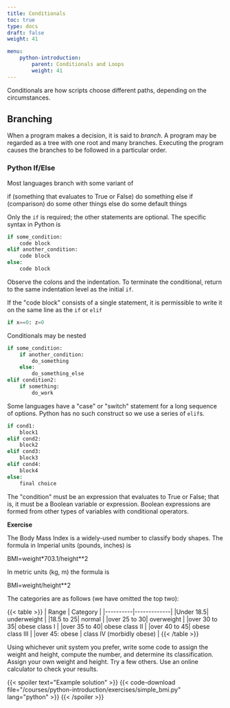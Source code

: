 ```yaml
---
title: Conditionals 
toc: true
type: docs
draft: false
weight: 41

menu:
    python-introduction:
        parent: Conditionals and Loops
        weight: 41
---
```


Conditionals are how scripts choose different paths, depending on the circumstances.

## Branching

When a program makes a decision, it is said to _branch_.  A program may be regarded as a tree with one root and many branches.  Executing the program causes the branches to be followed in a particular order.

### Python If/Else

Most languages branch with some variant of 

if (something that evaluates to True or False) do something
else if (comparison) do some other things
else do some default things

Only the `if` is required; the other statements are optional.  The specific syntax in Python is

```python
if some_condition:
    code block
elif another_condition:
    code block
else:
    code block
```

Observe the colons and the indentation.  To terminate the conditional, return to the same indentation level as the initial `if`.

If the "code block" consists of a single statement, it is permissible to write it on the same line as the `if` or `elif`

```python
if x==0: z=0
```

Conditionals may be nested 

```python
if some_condition:
    if another_condition:
        do_something
    else:
        do_something_else
elif condition2:
    if something:
        do_work
```

Some languages have a "case" or "switch" statement for a long sequence of options.  Python has no such construct so we use a series of `elif`s.

```python
if cond1:
    block1
elif cond2:
    block2
elif cond3:
    block3
elif cond4:
    block4
else:
    final choice
```

The "condition" must be an expression that evaluates to True or False; that is, it must be a Boolean variable or expression.  Boolean expressions are formed from other types of variables with conditional operators.

**Exercise**

The Body Mass Index is a widely-used number to classify body shapes.  The formula in Imperial units (pounds, inches) is

BMI=weight\*703.1/height\*\*2

In metric units (kg, m) the formula is

BMI=weight/height\*\*2

The categories are as follows (we have omitted the top two):

{{< table >}}
|  Range   |  Category   |
|----------|-------------|
|Under 18.5| underweight |
|18.5 to 25| normal      |
|over 25 to 30| overweight |
|over 30 to 35| obese class I |
|over 35 to 40| obese class II |
|over 40 to 45| obese class III |
|over 45: obese | class IV (morbidly obese) |
{{< /table >}}

Using whichever unit system you prefer, write some code to assign the weight and height, compute the number, and determine its classification.  Assign your own weight and height.  Try a few others.  Use an online calculator to check your results.

{{< spoiler text="Example solution" >}}
{{< code-download file="/courses/python-introduction/exercises/simple_bmi.py" lang="python" >}}
{{< /spoiler >}}
